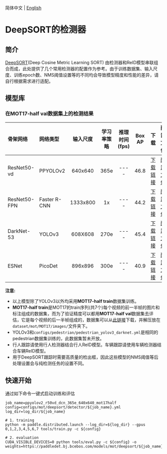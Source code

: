 简体中文 | [English](README.md)

# DeepSORT的检测器

## 简介
[DeepSORT](https://arxiv.org/abs/1812.00442)(Deep Cosine Metric Learning SORT) 由检测器和ReID模型串联组合而成，此处提供了几个常用检测器的配置作为参考。由于训练数据集、输入尺度、训练epoch数、NMS阈值设置等的不同均会导致模型精度和性能的差异，请自行根据需求进行适配。

## 模型库

### 在MOT17-half val数据集上的检测结果
| 骨架网络         | 网络类型          |   输入尺度   | 学习率策略    |推理时间(fps)   |  Box AP |   下载    | 配置文件 |
| :-------------- | :-------------  | :--------:  | :---------: | :-----------: | :-----: | :------: | :-----: |
| ResNet50-vd     | PPYOLOv2        |   640x640   |   365e      |      ----     |  46.8   | [下载链接](https://paddledet.bj.bcebos.com/models/mot/deepsort/ppyolov2_r50vd_dcn_365e_640x640_mot17half.pdparams)  | [配置文件](./ppyolov2_r50vd_dcn_365e_640x640_mot17half.yml) |
| ResNet50-FPN    | Faster R-CNN    |   1333x800  |   1x        |      ----     |  44.2   | [下载链接](https://paddledet.bj.bcebos.com/models/mot/deepsort/faster_rcnn_r50_fpn_2x_1333x800_mot17half.pdparams)  | [配置文件](./faster_rcnn_r50_fpn_2x_1333x800_mot17half.yml) |
| DarkNet-53      | YOLOv3          |   608X608   |   270e      |      ----     |  45.4   | [下载链接](https://paddledet.bj.bcebos.com/models/mot/deepsort/yolov3_darknet53_270e_608x608_pedestrian.pdparams)  | [配置文件](./yolov3_darknet53_270e_608x608_pedestrian.yml) |
| ESNet           | PicoDet         |   896x896   |   300e      |      ----     |  40.9   | [下载链接](https://paddledet.bj.bcebos.com/models/mot/deepsort/picodet_l_esnet_300e_896x896_mot17half.pdparams)     | [配置文件](./picodet_l_esnet_300e_896x896_mot17half.yml)    |

**注意:**
  - 以上模型除了YOLOv3以外均采用**MOT17-half train**数据集训练。
  - **MOT17-half train**是MOT17的train序列(共7个)每个视频的前一半帧的图片和标注组成的数据集，而为了验证精度可以都用**MOT17-half val**数据集去评估，它是每个视频的后一半帧组成的，数据集可以从[此链接](https://paddledet.bj.bcebos.com/data/mot/mot17half/annotations.zip)下载，并解压放在`dataset/mot/MOT17/images/`文件夹下。
  - YOLOv3和`configs/pedestrian/pedestrian_yolov3_darknet.yml`是相同的pedestrian数据集训练的，此数据集暂未开放。
  - 行人跟踪请使用行人检测器结合行人ReID模型。车辆跟踪请使用车辆检测器结合车辆ReID模型。
  - 用于DeepSORT跟踪时需要高质量的检出框，因此这些模型的NMS阈值等后处理设置会与纯检测任务的设置不同。


## 快速开始

通过如下命令一键式启动训练和评估
```
job_name=ppyolov2_r50vd_dcn_365e_640x640_mot17half
config=configs/mot/deepsort/detector/${job_name}.yml
log_dir=log_dir/${job_name}

# 1. training
python -m paddle.distributed.launch --log_dir=${log_dir} --gpus 0,1,2,3,4,5,6,7 tools/train.py -c ${config}

# 2. evaluation
CUDA_VISIBLE_DEVICES=0 python tools/eval.py -c ${config} -o weights=https://paddledet.bj.bcebos.com/models/mot/deepsort/${job_name}.pdparams
```
